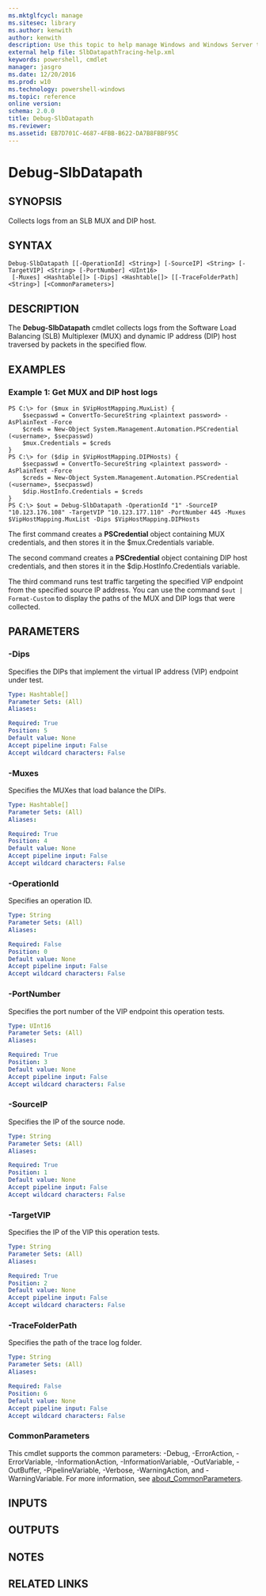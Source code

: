 ```yaml
---
ms.mktglfcycl: manage
ms.sitesec: library
ms.author: kenwith
author: kenwith
description: Use this topic to help manage Windows and Windows Server technologies with Windows PowerShell.
external help file: SlbDatapathTracing-help.xml
keywords: powershell, cmdlet
manager: jasgro
ms.date: 12/20/2016
ms.prod: w10
ms.technology: powershell-windows
ms.topic: reference
online version: 
schema: 2.0.0
title: Debug-SlbDatapath
ms.reviewer:
ms.assetid: EB7D701C-4687-4FBB-B622-DA7B8FBBF95C
---
```


# Debug-SlbDatapath

## SYNOPSIS
Collects logs from an SLB MUX and DIP host.

## SYNTAX

```
Debug-SlbDatapath [[-OperationId] <String>] [-SourceIP] <String> [-TargetVIP] <String> [-PortNumber] <UInt16>
 [-Muxes] <Hashtable[]> [-Dips] <Hashtable[]> [[-TraceFolderPath] <String>] [<CommonParameters>]
```

## DESCRIPTION
The **Debug-SlbDatapath** cmdlet collects logs from the Software Load Balancing (SLB) Multiplexer (MUX) and dynamic IP address (DIP) host traversed by packets in the specified flow.

## EXAMPLES

### Example 1: Get MUX and DIP host logs
```
PS C:\> for ($mux in $VipHostMapping.MuxList) {
    $secpasswd = ConvertTo-SecureString <plaintext password> -AsPlainText -Force
    $creds = New-Object System.Management.Automation.PSCredential (<username>, $secpasswd)
    $mux.Credentials = $creds
}
PS C:\> for ($dip in $VipHostMapping.DIPHosts) {
    $secpasswd = ConvertTo-SecureString <plaintext password> -AsPlainText -Force
    $creds = New-Object System.Management.Automation.PSCredential (<username>, $secpasswd)
    $dip.HostInfo.Credentials = $creds
}
PS C:\> $out = Debug-SlbDatapath -OperationId "1" -SourceIP "10.123.176.108" -TargetVIP "10.123.177.110" -PortNumber 445 -Muxes $VipHostMapping.MuxList -Dips $VipHostMapping.DIPHosts
```

The first command creates a **PSCredential** object containing MUX credentials, and then stores it in the $mux.Credentials variable.

The second command creates a **PSCredential** object containing DIP host credentials, and then stores it in the $dip.HostInfo.Credentials variable.

The third command runs test traffic targeting the specified VIP endpoint from the specified source IP address.
You can use the command `$out | Format-Custom` to display the paths of the MUX and DIP logs that were collected.

## PARAMETERS

### -Dips
Specifies the DIPs that implement the virtual IP address (VIP) endpoint under test.

```yaml
Type: Hashtable[]
Parameter Sets: (All)
Aliases: 

Required: True
Position: 5
Default value: None
Accept pipeline input: False
Accept wildcard characters: False
```

### -Muxes
Specifies the MUXes that load balance the DIPs.

```yaml
Type: Hashtable[]
Parameter Sets: (All)
Aliases: 

Required: True
Position: 4
Default value: None
Accept pipeline input: False
Accept wildcard characters: False
```

### -OperationId
Specifies an operation ID.

```yaml
Type: String
Parameter Sets: (All)
Aliases: 

Required: False
Position: 0
Default value: None
Accept pipeline input: False
Accept wildcard characters: False
```

### -PortNumber
Specifies the port number of the VIP endpoint this operation tests.

```yaml
Type: UInt16
Parameter Sets: (All)
Aliases: 

Required: True
Position: 3
Default value: None
Accept pipeline input: False
Accept wildcard characters: False
```

### -SourceIP
Specifies the IP of the source node.

```yaml
Type: String
Parameter Sets: (All)
Aliases: 

Required: True
Position: 1
Default value: None
Accept pipeline input: False
Accept wildcard characters: False
```

### -TargetVIP
Specifies the IP of the VIP this operation tests.

```yaml
Type: String
Parameter Sets: (All)
Aliases: 

Required: True
Position: 2
Default value: None
Accept pipeline input: False
Accept wildcard characters: False
```

### -TraceFolderPath
Specifies the path of the trace log folder.

```yaml
Type: String
Parameter Sets: (All)
Aliases: 

Required: False
Position: 6
Default value: None
Accept pipeline input: False
Accept wildcard characters: False
```

### CommonParameters
This cmdlet supports the common parameters: -Debug, -ErrorAction, -ErrorVariable, -InformationAction, -InformationVariable, -OutVariable, -OutBuffer, -PipelineVariable, -Verbose, -WarningAction, and -WarningVariable. For more information, see [about_CommonParameters](http://go.microsoft.com/fwlink/?LinkID=113216).

## INPUTS

## OUTPUTS

## NOTES

## RELATED LINKS

